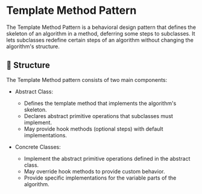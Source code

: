 # Template Method Pattern

The Template Method Pattern is a behavioral design pattern that defines the skeleton of an algorithm in a method,
deferring some steps to subclasses. It lets subclasses redefine certain steps of an algorithm without changing the
algorithm's structure.

## 🔧 Structure

The Template Method pattern consists of two main components:

- Abstract Class:
    - Defines the template method that implements the algorithm's skeleton.
    - Declares abstract primitive operations that subclasses must implement.
    - May provide hook methods (optional steps) with default implementations.

- Concrete Classes:
    - Implement the abstract primitive operations defined in the abstract class.
    - May override hook methods to provide custom behavior.
    - Provide specific implementations for the variable parts of the algorithm.
